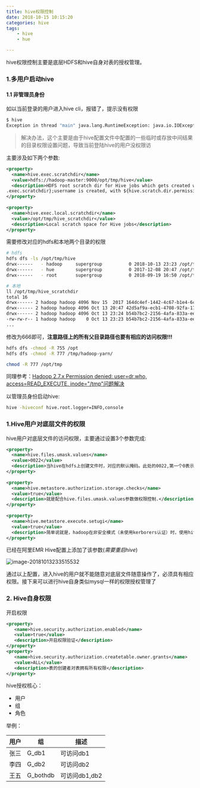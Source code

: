 ```yaml
---
title: hive权限控制
date: 2018-10-15 10:15:20
categories: hive
tags:
	- hive
	- hue

---
```




hive权限控制主要是底层HDFS和hive自身对表的授权管理。

### 1.多用户启动hive

#### 1.1 非管理员身份

如以当前登录的用户进入hive cli，报错了，提示没有权限

```bash
$ hive
Exception in thread "main" java.lang.RuntimeException: java.io.IOException: Permission denied
```



> 解决办法，这个主要是由于hive配置文件中配置的一些临时或存放中间结果的目录权限设置问题，导致当前登陆hive的用户没权限访

主要涉及如下两个参数:

```xml
<property>  
  <name>hive.exec.scratchdir</name>  
  <value>hdfs://hadoop-master:9000/opt/tmp/hive</value>  
  <description>HDFS root scratch dir for Hive jobs which gets created with write all (733) permission. For each connecting user, an HDFS scratch dir: ${hive
.exec.scratchdir};username is created, with ${hive.scratch.dir.permission}</description>  
</property>
  
<property>  
  <name>hive.exec.local.scratchdir</name>  
  <value>/opt/tmp/hive_scratchdir</value>  
  <description>Local scratch space for Hive jobs</description>  
</property>  
```

<!-- more -->



需要修改对应的hdfs和本地两个目录的权限

```bash
# hdfs 
hdfs dfs -ls /opt/tmp/hive
drwx------   - hadoop     supergroup          0 2018-10-13 23:23 /opt/tmp/hive/hadoop
drwx------   - hue        supergroup          0 2017-12-08 20:47 /opt/tmp/hive/hue
drwx------   - root       supergroup          0 2018-09-19 16:50 /opt/tmp/hive/root

# 本地
ll /opt/tmp/hive_scratchdir
total 16
drwx------ 2 hadoop hadoop 4096 Nov 15  2017 164dc4ef-1442-4c67-b1e4-6c4f48f93fa8
drwx------ 2 hadoop hadoop 4096 Oct 13 20:47 42d5af9a-ecb1-4708-92fa-176ba0ca8b30
drwx------ 2 hadoop hadoop 4096 Oct 13 23:24 b54b7bc2-2156-4afa-833a-ee0b69e5c687
-rw-rw-r-- 1 hadoop hadoop    0 Oct 13 23:23 b54b7bc2-2156-4afa-833a-ee0b69e5c6875489728272456121679.pipeout
...
```

修改为666即可，**注意路径上的所有父目录路径也要有相应的访问权限!!!**

```bash
hdfs dfs -chmod -R 755 /opt
hdfs dfs -chmod -R 777 /tmp/hadoop-yarn/

chmod -R 777 /opt/tmp
```

同理参考：[Hadoop 2.7.x Permission denied: user=dr.who, access=READ_EXECUTE, inode="/tmp"问题解决](https://my.oschina.net/MIKEWOO/blog/1542194)



以管理员身份启动hive:

```bash
hive -hiveconf hive.root.logger=INFO,console
```



### 1.Hive用户对底层文件的权限

hive用户对底层文件的访问权限，主要通过设置3个参数完成:

```xml
<property>  
  <name>hive.files.umask.values</name>  
  <value>0022</value>  
  <description>当hive在hdfs上创建文件时，对应的默认掩码。此处的0022,第一个0表示八进制；剩下的022用二进制表示即000010010，然后取反得111101101，即rwxr-xr-x，这样其他用户登录hive或hdfs时候，就没权限删除该文件</description>  
</property>  
  
<property>  
  <name>hive.metastore.authorization.storage.checks</name>  
  <value>true</value>  
  <description>就是配合hive.files.umask.values参数做权限控制.</description>  
</property>  
  
<property>  
  <name>hive.metastore.execute.setugi</name>  
  <value>true</value>  
  <description>简单说就是，hadoop在非安全模式（未使用kerborers认证）时，使用hive客户端进程对应的用户和组权限操作hdfs</description>  
</property>  
```

已经在阿里EMR Hive配置上添加了该参数(*需要重启hive*)

![image-20181013233515532](https://ws3.sinaimg.cn/large/006tNbRwly1fw70q88zebj30jf04gglt.jpg)

通过以上配置，进入hive的用户就不能随意对底层文件随意操作了，必须具有相应权限。接下来可以进行hive自身类似mysql一样的权限授权管理了

### 2. Hive自身权限

开启权限

```xml
<property>   
   <name>hive.security.authorization.enabled</name>   
   <value>true</value>   
   <description>开启权限验证</description>   
</property>   
<property>   
   <name>hive.security.authorization.createtable.owner.grants</name>   
   <value>ALL</value>   
   <description>表的创建者对表拥有所有权限</description>  
</property>  
```

hive授权核心：

- 用户
- 组
- 角色

举例：

| 用户 | 组       | 描述          |
| ---- | -------- | ------------- |
| 张三 | G_db1    | 可访问db1     |
| 李四 | G_db2    | 可访问db2     |
| 王五 | G_bothdb | 可访问db1,db2 |

